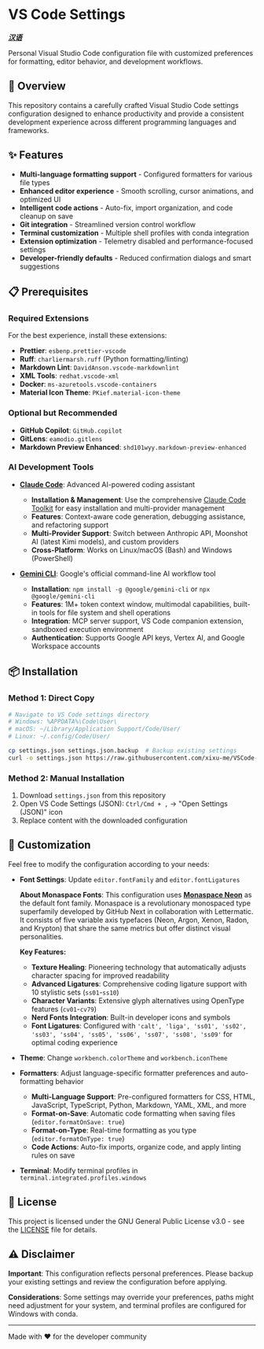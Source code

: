 # VS Code Settings

***[汉语](README.zh.md)***

Personal Visual Studio Code configuration file with customized preferences for formatting, editor behavior, and development workflows.

## 🔎 Overview

This repository contains a carefully crafted Visual Studio Code settings configuration designed to enhance productivity and provide a consistent development experience across different programming languages and frameworks.

## ✨ Features

- **Multi-language formatting support** - Configured formatters for various file types
- **Enhanced editor experience** - Smooth scrolling, cursor animations, and optimized UI
- **Intelligent code actions** - Auto-fix, import organization, and code cleanup on save  
- **Git integration** - Streamlined version control workflow
- **Terminal customization** - Multiple shell profiles with conda integration
- **Extension optimization** - Telemetry disabled and performance-focused settings
- **Developer-friendly defaults** - Reduced confirmation dialogs and smart suggestions

## 📋 Prerequisites

### Required Extensions

For the best experience, install these extensions:

- **Prettier**: `esbenp.prettier-vscode`
- **Ruff**: `charliermarsh.ruff` (Python formatting/linting)
- **Markdown Lint**: `DavidAnson.vscode-markdownlint`
- **XML Tools**: `redhat.vscode-xml`
- **Docker**: `ms-azuretools.vscode-containers`
- **Material Icon Theme**: `PKief.material-icon-theme`

### Optional but Recommended

- **GitHub Copilot**: `GitHub.copilot`
- **GitLens**: `eamodio.gitlens`
- **Markdown Preview Enhanced**: `shd101wyy.markdown-preview-enhanced`

### AI Development Tools

- **[Claude Code](https://github.com/anthropic-ai/claude-code)**: Advanced AI-powered coding assistant
  - **Installation & Management**: Use the comprehensive [Claude Code Toolkit](https://github.com/xixu-me/Claude-Code-Toolkit) for easy installation and multi-provider management
  - **Features**: Context-aware code generation, debugging assistance, and refactoring support
  - **Multi-Provider Support**: Switch between Anthropic API, Moonshot AI (latest Kimi models), and custom providers
  - **Cross-Platform**: Works on Linux/macOS (Bash) and Windows (PowerShell)

- **[Gemini CLI](https://github.com/google-gemini/gemini-cli)**: Google's official command-line AI workflow tool
  - **Installation**: `npm install -g @google/gemini-cli` or `npx @google/gemini-cli`
  - **Features**: 1M+ token context window, multimodal capabilities, built-in tools for file system and shell operations
  - **Integration**: MCP server support, VS Code companion extension, sandboxed execution environment
  - **Authentication**: Supports Google API keys, Vertex AI, and Google Workspace accounts

## 📦 Installation

### Method 1: Direct Copy

```bash
# Navigate to VS Code settings directory
# Windows: %APPDATA%\Code\User\
# macOS: ~/Library/Application Support/Code/User/
# Linux: ~/.config/Code/User/

cp settings.json settings.json.backup  # Backup existing settings
curl -o settings.json https://raw.githubusercontent.com/xixu-me/VSCode-Settings/main/settings.json
```

### Method 2: Manual Installation

1. Download `settings.json` from this repository
2. Open VS Code Settings (JSON): `Ctrl/Cmd + ,` → "Open Settings (JSON)" icon
3. Replace content with the downloaded configuration

## 🎨 Customization

Feel free to modify the configuration according to your needs:

- **Font Settings**: Update `editor.fontFamily` and `editor.fontLigatures`
  
  **About Monaspace Fonts**: This configuration uses [**Monaspace Neon**](https://github.com/githubnext/monaspace) as the default font family. Monaspace is a revolutionary monospaced type superfamily developed by GitHub Next in collaboration with Lettermatic. It consists of five variable axis typefaces (Neon, Argon, Xenon, Radon, and Krypton) that share the same metrics but offer distinct visual personalities.
  
  **Key Features:**
  - **Texture Healing**: Pioneering technology that automatically adjusts character spacing for improved readability
  - **Advanced Ligatures**: Comprehensive coding ligature support with 10 stylistic sets (`ss01`-`ss10`)
  - **Character Variants**: Extensive glyph alternatives using OpenType features (`cv01`-`cv79`)
  - **Nerd Fonts Integration**: Built-in developer icons and symbols
  - **Font Ligatures**: Configured with `'calt', 'liga', 'ss01', 'ss02', 'ss03', 'ss04', 'ss05', 'ss06', 'ss07', 'ss08', 'ss09'` for optimal coding experience

- **Theme**: Change `workbench.colorTheme` and `workbench.iconTheme`
- **Formatters**: Adjust language-specific formatter preferences and auto-formatting behavior
  - **Multi-Language Support**: Pre-configured formatters for CSS, HTML, JavaScript, TypeScript, Python, Markdown, YAML, XML, and more
  - **Format-on-Save**: Automatic code formatting when saving files (`editor.formatOnSave: true`)
  - **Format-on-Type**: Real-time formatting as you type (`editor.formatOnType: true`)
  - **Code Actions**: Auto-fix imports, organize code, and apply linting rules on save
- **Terminal**: Modify terminal profiles in `terminal.integrated.profiles.windows`

## 📄 License

This project is licensed under the GNU General Public License v3.0 - see the [LICENSE](LICENSE) file for details.

## ⚠️ Disclaimer

**Important**: This configuration reflects personal preferences. Please backup your existing settings and review the configuration before applying.

**Considerations**: Some settings may override your preferences, paths might need adjustment for your system, and terminal profiles are configured for Windows with conda.

---

Made with ❤️ for the developer community

